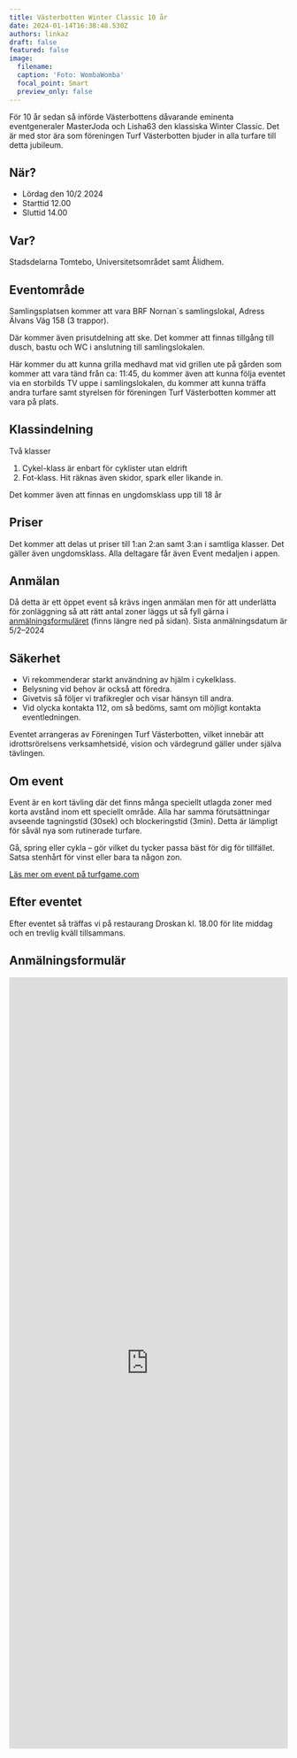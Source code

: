 ```yaml
---
title: Västerbotten Winter Classic 10 år
date: 2024-01-14T16:38:48.530Z
authors: linkaz
draft: false
featured: false
image:
  filename: 
  caption: 'Foto: WombaWomba'
  focal_point: Smart
  preview_only: false
---
```

För 10 år sedan så införde Västerbottens dåvarande eminenta eventgeneraler MasterJoda och Lisha63 den klassiska Winter Classic.
Det är med  stor ära som föreningen Turf Västerbotten bjuder in alla turfare till detta jubileum.

## När?
- Lördag den 10/2 2024
- Starttid 12.00
- Sluttid 14.00

## Var?
Stadsdelarna Tomtebo, Universitetsområdet samt Ålidhem.

## Eventområde

Samlingsplatsen kommer att vara BRF Nornan´s samlingslokal, Adress Älvans Väg 158 (3 trappor).

Där kommer även prisutdelning att ske. Det kommer att finnas tillgång till dusch, bastu och WC i anslutning till samlingslokalen.

Här kommer du att kunna grilla medhavd mat vid grillen ute på gården som kommer att vara tänd från ca: 11:45, du kommer även att kunna följa eventet via en storbilds TV uppe i samlingslokalen, du kommer att kunna träffa andra turfare samt styrelsen för föreningen Turf Västerbotten kommer att vara på plats.

## Klassindelning

Två klasser

1. Cykel-klass är enbart för cyklister utan eldrift
2. Fot-klass. Hit räknas även skidor, spark eller likande in.

Det kommer även att finnas en ungdomsklass upp till 18 år

## Priser

Det kommer att delas ut priser till 1:an 2:an samt 3:an i samtliga klasser. Det gäller även ungdomsklass. Alla deltagare får även Event medaljen i appen.

## Anmälan 

Då detta är ett öppet event så krävs ingen anmälan men för att underlätta för zonläggning så att rätt antal zoner läggs ut så fyll gärna i [anmälningsformuläret](https://forms.gle/uhTTmbgVhgRJAdZh9) (finns längre ned på sidan). Sista anmälningsdatum är 5/2–2024

## Säkerhet

* Vi rekommenderar starkt användning av hjälm i cykelklass.
* Belysning vid behov är också att föredra.
* Givetvis så följer vi trafikregler och visar hänsyn till andra.
* Vid olycka kontakta 112, om så bedöms, samt om möjligt kontakta eventledningen.

Eventet arrangeras av Föreningen Turf Västerbotten, vilket innebär att idrottsrörelsens verksamhetsidé, vision och värdegrund gäller under själva tävlingen.

## Om event

Event är en kort tävling där det finns många speciellt utlagda zoner med korta avstånd inom ett speciellt område. Alla har samma förutsättningar avseende tagningstid (30sek) och blockeringstid (3min). Detta är lämpligt för såväl nya som rutinerade turfare.

Gå, spring eller cykla – gör vilket du tycker passa bäst för dig för tillfället. Satsa stenhårt för vinst eller bara ta någon zon.

[Läs mer om event på turfgame.com](https://wiki.turfgame.com/sv/wiki/Event#Regler_f.C3.B6r_arrang.C3.B6rer)

## Efter eventet

Efter eventet så träffas vi på restaurang Droskan kl. 18.00 för lite middag och en trevlig kväll tillsammans.

## Anmälningsformulär
<iframe src="https://docs.google.com/forms/d/e/1FAIpQLScylnuFeoNvJmi0TNUdwKpQPlKm85Fl5Oc_QEVYziPBfZgQJg/viewform?embedded=true" width="100%" height="1394" frameborder="0" marginheight="0" marginwidth="0">Läser in …</iframe>
